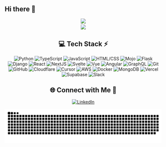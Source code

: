 ## Hi there 👋

<!-- Stats -->
<div align="center">
  <img src="https://github-readme-stats.vercel.app/api?username=samdickson22&theme=aura&hide_border=true&include_all_commits=true&count_private=true" width="55%" /> </br>
  <img src="https://github-readme-streak-stats.herokuapp.com/?user=samdickson22&theme=aura&hide_border=true" width="50%" />
  <!--<img src="https://github-readme-stats.vercel.app/api/top-langs/?username=samdickson22&theme=aura&hide_border=true&include_all_commits=true&count_private=true&layout=compact" width="36%" /> --> </br>
</div>


<!-- Tech Stack -->
<div align="center">
  
## 💻 Tech Stack ⚡
![Python](https://img.shields.io/badge/python-3670A0?style=for-the-badge&logo=python&logoColor=ffdd54) ![TypeScript](https://img.shields.io/badge/typescript-007acc?style=for-the-badge&logo=typescript&logoColor=white) ![JavaScript](https://img.shields.io/badge/javascript-F7DF1C?style=for-the-badge&logo=javascript&logoColor=white) ![HTML/CSS](https://img.shields.io/badge/HTML/CSS-E34C26?style=for-the-badge&logo=html5&logoColor=white) ![Mojo](https://img.shields.io/badge/mojo-FF6103?style=for-the-badge&logo=mojo&logoColor=white) ![Flask](https://img.shields.io/badge/flask-007F2F?style=for-the-badge&logo=flask&logoColor=white) ![Django](https://img.shields.io/badge/django-092E20?style=for-the-badge&logo=django&logoColor=white) ![React](https://img.shields.io/badge/react-61DAFB?style=for-the-badge&logo=react&logoColor=white) ![NextJS](https://img.shields.io/badge/next.js-000000?style=for-the-badge&logo=nextdotjs&logoColor=white) ![Svelte](https://img.shields.io/badge/svelte-111827?style=for-the-badge&logo=svelte&logoColor=white) ![Vue](https://img.shields.io/badge/vue-4FC04D?style=for-the-badge&logo=vue.js&logoColor=white) ![Angular](https://img.shields.io/badge/angular-DD0031?style=for-the-badge&logo=angular&logoColor=white) ![GraphQL](https://img.shields.io/badge/GraphQL-E10098?style=for-the-badge&logo=graphql&logoColor=white) ![Git](https://img.shields.io/badge/git-F05033?style=for-the-badge&logo=git&logoColor=white) ![GitHub](https://img.shields.io/badge/github-121011?style=for-the-badge&logo=github&logoColor=white) ![Cloudflare](https://img.shields.io/badge/Cloudflare-F38020?style=for-the-badge&logo=cloudflare&logoColor=white) ![Cursor](https://img.shields.io/badge/Cursor-000000?style=for-the-badge) ![AWS](https://img.shields.io/badge/AWS-FF9900?style=for-the-badge&logo=aws&logoColor=white) ![Docker](https://img.shields.io/badge/docker-0DB7ED?style=for-the-badge&logo=docker&logoColor=white) ![MongoDB](https://img.shields.io/badge/mongodb-47A248?style=for-the-badge&logo=mongodb&logoColor=white) ![Vercel](https://img.shields.io/badge/vercel-000000?style=for-the-badge&logo=vercel&logoColor=white) ![Supabase](https://img.shields.io/badge/supabase-3ECF8E?style=for-the-badge&logo=supabase&logoColor=white) ![Slack](https://img.shields.io/badge/slack-4A154B?style=for-the-badge&logo=slack&logoColor=white)


</div>



<!-- Social connections -->
<div align="center">

## 🌐 Connect with Me 🍬
[![LinkedIn](https://img.shields.io/badge/LinkedIn-%230077B5.svg?logo=linkedin&logoColor=white)](https://www.linkedin.com/in/sam-dickson-58bb99283/)

</div>



<!-- Snake Animation -->
<div align="center">
  
  ![snake gif](https://github.com/samdickson22/samdickson22/blob/output/github-snake-dark.svg)
</div>

